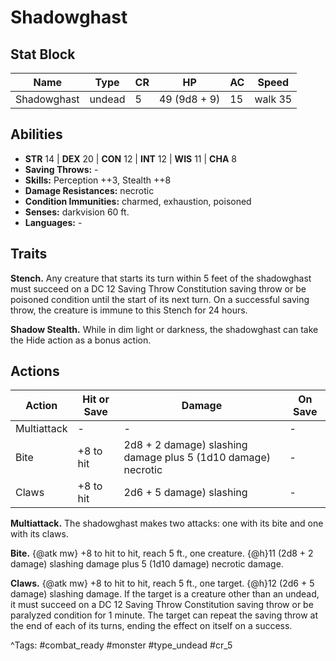 # Shadowghast

## Stat Block

| Name | Type | CR | HP | AC | Speed |
|------|------|----|----|----|-------|
| Shadowghast | undead | 5 | 49 (9d8 + 9) | 15 | walk 35 |

## Abilities

- **STR** 14 | **DEX** 20 | **CON** 12 | **INT** 12 | **WIS** 11 | **CHA** 8
- **Saving Throws:** -  
- **Skills:** Perception ++3, Stealth ++8  
- **Damage Resistances:** necrotic  
- **Condition Immunities:** charmed, exhaustion, poisoned  
- **Senses:** darkvision 60 ft.  
- **Languages:** -

## Traits

**Stench.** Any creature that starts its turn within 5 feet of the shadowghast must succeed on a DC 12 Saving Throw Constitution saving throw or be poisoned condition until the start of its next turn. On a successful saving throw, the creature is immune to this Stench for 24 hours.

**Shadow Stealth.** While in dim light or darkness, the shadowghast can take the Hide action as a bonus action.


## Actions

| Action | Hit or Save | Damage | On Save |
|--------|--------------|--------|----------|
| Multiattack | - | - | - |
| Bite | +8 to hit | 2d8 + 2 damage) slashing damage plus 5 (1d10 damage) necrotic | - |
| Claws | +8 to hit | 2d6 + 5 damage) slashing | - |

**Multiattack.** The shadowghast makes two attacks: one with its bite and one with its claws.

**Bite.** {@atk mw} +8 to hit to hit, reach 5 ft., one creature. {@h}11 (2d8 + 2 damage) slashing damage plus 5 (1d10 damage) necrotic damage.

**Claws.** {@atk mw} +8 to hit to hit, reach 5 ft., one target. {@h}12 (2d6 + 5 damage) slashing damage. If the target is a creature other than an undead, it must succeed on a DC 12 Saving Throw Constitution saving throw or be paralyzed condition for 1 minute. The target can repeat the saving throw at the end of each of its turns, ending the effect on itself on a success.


^Tags: #combat_ready #monster #type_undead #cr_5